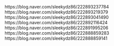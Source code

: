 <div>
https://blog.naver.com/sleekydz86/222893237784<br/>
https://blog.naver.com/sleekydz86/222893219379<br/>
https://blog.naver.com/sleekydz86/222893041490<br/>
https://blog.naver.com/sleekydz86/222892116424<br/>
https://blog.naver.com/sleekydz86/222891995206<br/>
https://blog.naver.com/sleekydz86/222888859283<br/>
https://blog.naver.com/sleekydz86/222888859141<br/>
</div>
